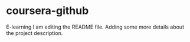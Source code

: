 # coursera-github
E-learning
I am editing the README file. Adding some more details about the project description.
